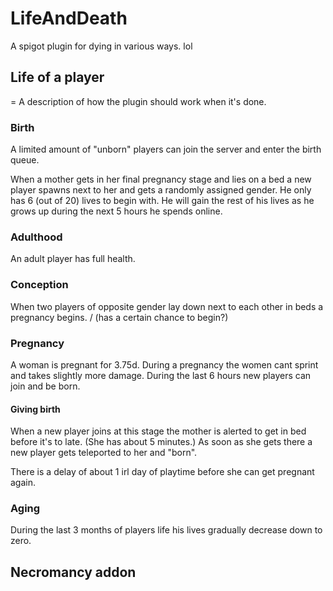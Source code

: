 # LifeAndDeath
A spigot plugin for dying in various ways. lol

## Life of a player
= A description of how the plugin should work when it's done.

### Birth
A limited amount of "unborn" players can join the server and enter the birth queue.

When a mother gets in her final pregnancy stage and lies on a bed a new player spawns next to her and gets a randomly assigned gender.
He only has 6 (out of 20) lives to begin with.
He will gain the rest of his lives as he grows up during the next 5 hours he spends online.

### Adulthood
An adult player has full health.

### Conception
When two players of opposite gender lay down next to each other in beds a pregnancy begins. / (has a certain chance to begin?)

### Pregnancy
A woman is pregnant for 3.75d.
During a pregnancy the women cant sprint and takes slightly more damage.
During the last 6 hours new players can join and be born.

#### Giving birth
When a new player joins at this stage the mother is alerted to get in bed before it's to late. (She has about 5 minutes.)
As soon as she gets there a new player gets teleported to her and "born".

There is a delay of about 1 irl day of playtime before she can get pregnant again.

### Aging
During the last 3 months of players life his lives gradually decrease down to zero.


## Necromancy addon
